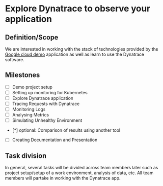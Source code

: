 # Explore Dynatrace to observe your application

## Definition/Scope

We are interested in working with the stack of technologies provided by the [Google cloud demo](https://github.com/GoogleCloudPlatform/microservices-demo)
application as well as learn to use the Dynatrace software.

## Milestones

- [ ] Demo project setup
- [ ] Setting up monitoring for Kubernetes
- [ ] Explore Dynatrace application
- [ ] Tracing Requests with Dynatrace
- [ ] Monitoring Logs
- [ ] Analysing Metrics
- [ ] Simulating Unhealthy Environment
- [*] optional: Comparison of results using another tool
- [ ] Creating Documentation and Presentation 

## Task division
In general, several tasks will be divided across team members later such as project setup/setup of a work environment, analysis of data, etc.
All team members will partake in working with the Dynatrace app.
